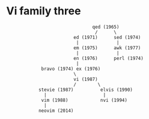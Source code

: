 

# Vi family three 


                                    qed (1965)
                                     /      \
                             ed (1971)      sed (1974)
                              |              |
                             em (1975)      awk (1977)
                              |              |
                             en (1976)      perl (1974)
                              |
                 bravo (1974) ex (1976)
                             \
                             vi (1987)
                             /        \
                stevie (1987)          elvis (1990)
                  |                     |
                 vim (1988)            nvi (1994)
                  |
                neovim (2014)

